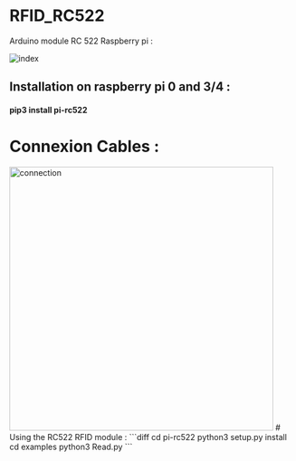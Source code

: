 # RFID_RC522
Arduino module RC 522 Raspberry pi :

![index](https://user-images.githubusercontent.com/59021489/162631401-7d6c0a73-4011-458c-b518-405430659c76.jpg)
## Installation on raspberry pi 0 and  3/4 :
#### pip3 install pi-rc522

# Connexion Cables :
<img width="466" alt="connection" src="https://user-images.githubusercontent.com/59021489/162637635-dfc10db6-613f-412d-97eb-b3e00bece161.png">
# Using the RC522 RFID module :
```diff
cd pi-rc522
python3 setup.py install
cd examples
python3 Read.py
```
